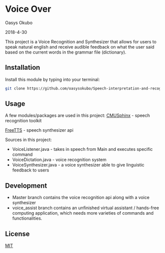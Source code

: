 # Voice Over

Oasys Okubo

2018-4-30

This project is a Voice Recognition and Synthesizer that allows for users to speak natural english and receive audible feedback on what the user said based on the current words in the grammar file (dictionary).

## Installation

Install this module by typing into your terminal:
```bash
git clone https://github.com/oasysokubo/Speech-interpretation-and-recognition.git
```

## Usage
A few modules/packages are used in this project:
[CMUSphinx](https://cmusphinx.github.io) - speech recognition toolkit

[FreeTTS](https://freetts.sourceforge.io) - speech synthesizer api 

Sources in this project:
* VoiceListener.java - takes in speech from Main and executes specific command
* VoiceDictation.java - voice recognition system
* VoiceSynthesizer.java - a voice synthesizer able to give linguistic feedback to users

## Development
- Master branch contains the voice recognition api along with a voice synthesizer 
- voice_assist branch contains an unfinished virtual assistant / hands-free computing application, which
needs more varieties of commands and functionalities.

## License
[MIT](https://choosealicense.com/licenses/mit/)
